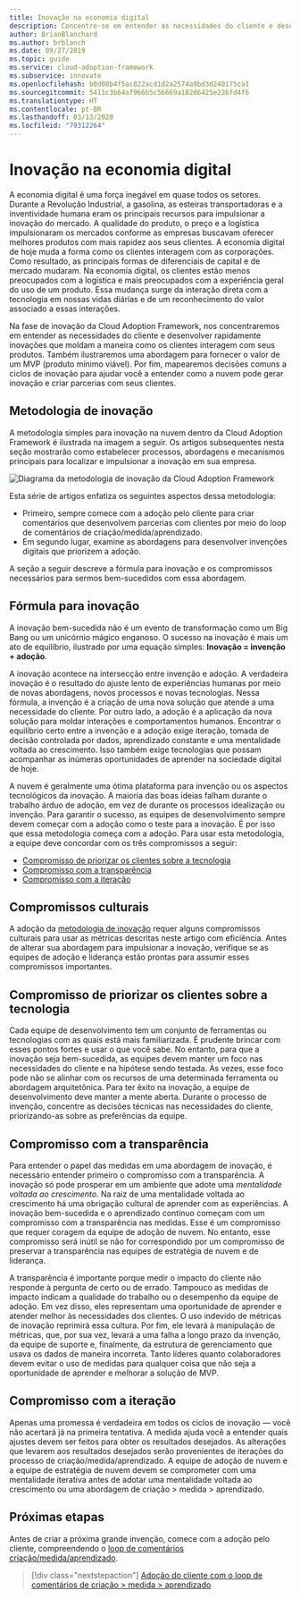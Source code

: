 ```yaml
---
title: Inovação na economia digital
description: Concentre-se em entender as necessidades do cliente e desenvolver rapidamente inovações de nuvem que moldem a maneira como os clientes interagem com seus produtos.
author: BrianBlanchard
ms.author: brblanch
ms.date: 09/27/2019
ms.topic: guide
ms.service: cloud-adoption-framework
ms.subservice: innovate
ms.openlocfilehash: b0d08b4f5ac822acd1d2a2574a9bd3d240175ca1
ms.sourcegitcommit: 5411c3b64af966b5c56669a182d6425e226fd4f6
ms.translationtype: HT
ms.contentlocale: pt-BR
ms.lasthandoff: 03/13/2020
ms.locfileid: "79312264"
---
```

# <a name="innovation-in-the-digital-economy"></a>Inovação na economia digital

A economia digital é uma força inegável em quase todos os setores. Durante a Revolução Industrial, a gasolina, as esteiras transportadoras e a inventividade humana eram os principais recursos para impulsionar a inovação do mercado. A qualidade do produto, o preço e a logística impulsionaram os mercados conforme as empresas buscavam oferecer melhores produtos com mais rapidez aos seus clientes. A economia digital de hoje muda a forma como os clientes interagem com as corporações. Como resultado, as principais formas de diferenciais de capital e de mercado mudaram. Na economia digital, os clientes estão menos preocupados com a logística e mais preocupados com a experiência geral do uso de um produto. Essa mudança surge da interação direta com a tecnologia em nossas vidas diárias e de um reconhecimento do valor associado a essas interações.

Na fase de inovação da Cloud Adoption Framework, nos concentraremos em entender as necessidades do cliente e desenvolver rapidamente inovações que moldam a maneira como os clientes interagem com seus produtos. Também ilustraremos uma abordagem para fornecer o valor de um MVP (produto mínimo viável). Por fim, mapearemos decisões comuns a ciclos de inovação para ajudar você a entender como a nuvem pode gerar inovação e criar parcerias com seus clientes.

## <a name="innovate-methodology"></a>Metodologia de inovação

A metodologia simples para inovação na nuvem dentro da Cloud Adoption Framework é ilustrada na imagem a seguir. Os artigos subsequentes nesta seção mostrarão como estabelecer processos, abordagens e mecanismos principais para localizar e impulsionar a inovação em sua empresa.

![Diagrama da metodologia de inovação da Cloud Adoption Framework](../../_images/innovate/innovate-methodology.png)

Esta série de artigos enfatiza os seguintes aspectos dessa metodologia:

- Primeiro, sempre comece com a adoção pelo cliente para criar comentários que desenvolvem parcerias com clientes por meio do loop de comentários de criação/medida/aprendizado.
- Em segundo lugar, examine as abordagens para desenvolver invenções digitais que priorizem a adoção.

A seção a seguir descreve a fórmula para inovação e os compromissos necessários para sermos bem-sucedidos com essa abordagem.

## <a name="formula-for-innovation"></a>Fórmula para inovação

A inovação bem-sucedida não é um evento de transformação como um Big Bang ou um unicórnio mágico enganoso. O sucesso na inovação é mais um ato de equilíbrio, ilustrado por uma equação simples: **Inovação = invenção + adoção**.

A inovação acontece na intersecção entre invenção e adoção. A verdadeira inovação é o resultado do ajuste lento de experiências humanas por meio de novas abordagens, novos processos e novas tecnologias. Nessa fórmula, a invenção é a criação de uma nova solução que atende a uma necessidade do cliente. Por outro lado, a adoção é a aplicação da nova solução para moldar interações e comportamentos humanos. Encontrar o equilíbrio certo entre a invenção e a adoção exige iteração, tomada de decisão controlada por dados, aprendizado constante e uma mentalidade voltada ao crescimento. Isso também exige tecnologias que possam acompanhar as inúmeras oportunidades de aprender na sociedade digital de hoje.

A nuvem é geralmente uma ótima plataforma para invenção ou os aspectos tecnológicos da inovação. A maioria das boas ideias falham durante o trabalho árduo de adoção, em vez de durante os processos idealização ou invenção. Para garantir o sucesso, as equipes de desenvolvimento sempre devem começar com a adoção como o teste para a inovação. É por isso que essa metodologia começa com a adoção. Para usar esta metodologia, a equipe deve concordar com os três compromissos a seguir:

- [Compromisso de priorizar os clientes sobre a tecnologia](#commitment-to-prioritize-customers-over-technology)
- [Compromisso com a transparência](#commitment-to-transparency)
- [Compromisso com a iteração](#commitment-to-iteration)

## <a name="cultural-commitments"></a>Compromissos culturais

A adoção da [metodologia de inovação](../index.md) requer alguns compromissos culturais para usar as métricas descritas neste artigo com eficiência. Antes de alterar sua abordagem para impulsionar a inovação, verifique se as equipes de adoção e liderança estão prontas para assumir esses compromissos importantes.

## <a name="commitment-to-prioritize-customers-over-technology"></a>Compromisso de priorizar os clientes sobre a tecnologia

Cada equipe de desenvolvimento tem um conjunto de ferramentas ou tecnologias com as quais está mais familiarizada. É prudente brincar com esses pontos fortes e usar o que você sabe. No entanto, para que a inovação seja bem-sucedida, as equipes devem manter um foco nas necessidades do cliente e na hipótese sendo testada. Às vezes, esse foco pode não se alinhar com os recursos de uma determinada ferramenta ou abordagem arquitetônica. Para ter êxito na inovação, a equipe de desenvolvimento deve manter a mente aberta. Durante o processo de invenção, concentre as decisões técnicas nas necessidades do cliente, priorizando-as sobre as preferências da equipe.

## <a name="commitment-to-transparency"></a>Compromisso com a transparência

Para entender o papel das medidas em uma abordagem de inovação, é necessário entender primeiro o compromisso com a transparência. A inovação só pode prosperar em um ambiente que adote uma *mentalidade voltada ao crescimento*. Na raiz de uma mentalidade voltada ao crescimento há uma obrigação cultural de aprender com as experiências. A inovação bem-sucedida e o aprendizado contínuo começam com um compromisso com a transparência nas medidas. Esse é um compromisso que requer coragem da equipe de adoção de nuvem. No entanto, esse compromisso será inútil se não for correspondido por um compromisso de preservar a transparência nas equipes de estratégia de nuvem e de liderança.

A transparência é importante porque medir o impacto do cliente não responde à pergunta de certo ou de errado. Tampouco as medidas de impacto indicam a qualidade do trabalho ou o desempenho da equipe de adoção. Em vez disso, eles representam uma oportunidade de aprender e atender melhor às necessidades dos clientes. O uso indevido de métricas de inovação reprimirá essa cultura. Por fim, ele levará à manipulação de métricas, que, por sua vez, levará a uma falha a longo prazo da invenção, da equipe de suporte e, finalmente, da estrutura de gerenciamento que usava os dados de maneira incorreta. Tanto líderes quanto colaboradores devem evitar o uso de medidas para qualquer coisa que não seja a oportunidade de aprender e melhorar a solução de MVP.

## <a name="commitment-to-iteration"></a>Compromisso com a iteração

Apenas uma promessa é verdadeira em todos os ciclos de inovação &mdash; você não acertará já na primeira tentativa. A medida ajuda você a entender quais ajustes devem ser feitos para obter os resultados desejados. As alterações que levarem aos resultados desejados serão provenientes de iterações do processo de criação/medida/aprendizado. A equipe de adoção de nuvem e a equipe de estratégia de nuvem devem se comprometer com uma mentalidade iterativa antes de adotar uma mentalidade voltada ao crescimento ou uma abordagem de criação > medida > aprendizado.

## <a name="next-steps"></a>Próximas etapas

Antes de criar a próxima grande invenção, comece com a adoção pelo cliente, compreendendo o [loop de comentários criação/medida/aprendizado](./adoption.md).

> [!div class="nextstepaction"]
> [Adoção do cliente com o loop de comentários de criação > medida > aprendizado](./adoption.md)
